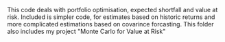 This code deals with portfolio optimisation, expected shortfall and value at risk. 
Included is simpler code, for estimates based on historic returns and more complicated estimations based on covarince forcasting.
This folder also includes my project "Monte Carlo for Value at Risk"
